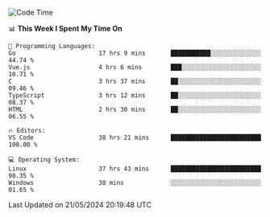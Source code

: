 
<!--START_SECTION:waka-->
![Code Time](http://img.shields.io/badge/Code%20Time-608%20hrs%204%20mins-blue)

📊 **This Week I Spent My Time On** 

```text
💬 Programming Languages: 
Go                       17 hrs 9 mins       ███████████░░░░░░░░░░░░░░   44.74 % 
Vue.js                   4 hrs 6 mins        ███░░░░░░░░░░░░░░░░░░░░░░   10.71 % 
C                        3 hrs 37 mins       ██░░░░░░░░░░░░░░░░░░░░░░░   09.46 % 
TypeScript               3 hrs 12 mins       ██░░░░░░░░░░░░░░░░░░░░░░░   08.37 % 
HTML                     2 hrs 30 mins       ██░░░░░░░░░░░░░░░░░░░░░░░   06.55 % 

🔥 Editors: 
VS Code                  38 hrs 21 mins      █████████████████████████   100.00 % 

💻 Operating System: 
Linux                    37 hrs 43 mins      █████████████████████████   98.35 % 
Windows                  38 mins             ░░░░░░░░░░░░░░░░░░░░░░░░░   01.65 % 
```


 Last Updated on 21/05/2024 20:19:48 UTC
<!--END_SECTION:waka-->
